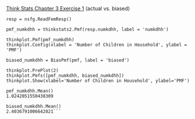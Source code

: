 [Think Stats Chapter 3 Exercise 1](http://greenteapress.com/thinkstats2/html/thinkstats2004.html#toc31) (actual vs. biased)

```
resp = nsfg.ReadFemResp()

pmf_numkdhh = thinkstats2.Pmf(resp.numkdhh, label = 'numkdhh')

thinkplot.Pmf(pmf_numkdhh)
thinkplot.Config(xlabel = 'Number of Children in Household', ylabel = 'PMF') 

biased_numkdhh = BiasPmf(pmf, label = 'biased')

thinkplot.PrePlot(2)
thinkplot.Pmfs([pmf_numkdhh, biased_numkdhh])
thinkplot.Show(xlabel='Number of Children in Household', ylabel='PMF')

pmf_numkdhh.Mean()
1.0242051550438309

biased_numkdhh.Mean()
2.4036791006642821```
